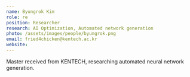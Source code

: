 ```yaml
---
name: Byungrok Kim
role: re
position: Researcher
research: AI Optimization, Automated network generation
photo: /assets/images/people/byungrok.png
email: fried4chicken@kentech.ac.kr
website:
---
```

Master received from KENTECH, researching automated neural network generation.

